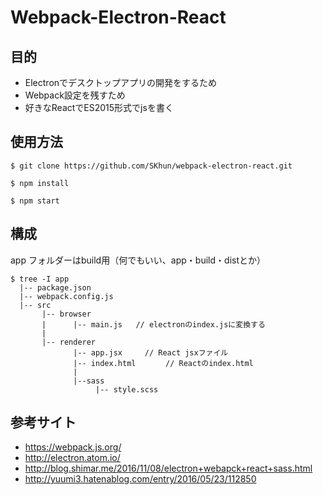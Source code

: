# Webpack-Electron-React

## 目的
- Electronでデスクトップアプリの開発をするため
- Webpack設定を残すため
- 好きなReactでES2015形式でjsを書く

## 使用方法
`$ git clone https://github.com/SKhun/webpack-electron-react.git`

`$ npm install`

`$ npm start`

## 構成
app フォルダーはbuild用（何でもいい、app・build・distとか）
```
$ tree -I app
  |-- package.json
  |-- webpack.config.js
  |-- src
       |-- browser
       |      |-- main.js   // electronのindex.jsに変換する
       |
       |-- renderer
              |-- app.jsx     // React jsxファイル
              |-- index.html　　　　// Reactのindex.html
              |
              |--sass
                   |-- style.scss
```

## 参考サイト
- https://webpack.js.org/
- http://electron.atom.io/
- http://blog.shimar.me/2016/11/08/electron+webapck+react+sass.html
- http://yuumi3.hatenablog.com/entry/2016/05/23/112850
